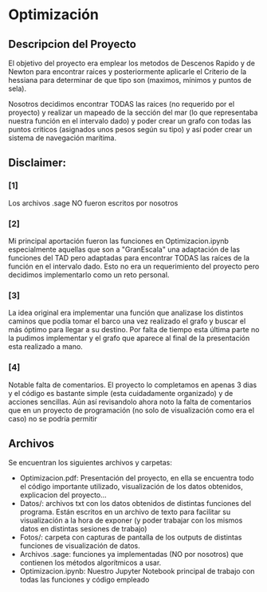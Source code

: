 # Optimización
## Descripcion del Proyecto
El objetivo del proyecto era emplear los metodos de Descenos Rapido y de Newton para encontrar raices y posteriormente aplicarle el Criterio de la hessiana para determinar de que tipo son (maximos, mínimos y puntos de sela). 

Nosotros decidimos encontrar TODAS las raices (no requerido por el proyecto) y realizar un mapeado de la sección del mar (lo que representaba nuestra función en el intervalo dado) y poder crear un grafo con todas las puntos criticos (asignados unos pesos según su tipo) y así poder crear un sistema de navegación marítima.

## Disclaimer:
### [1]
  Los archivos .sage NO fueron escritos por nosotros
  
### [2]
  Mi principal aportación fueron las funciones en Optimizacion.ipynb especialmente aquellas que son a "GranEscala" una adaptación de las funciones del TAD pero adaptadas para encontrar TODAS las raíces de la función en el intervalo dado. Esto no era un requerimiento del proyecto pero decidimos implementarlo como un reto personal.
  
### [3]
  La idea original era implementar una función que analizase los distintos caminos que podía tomar el barco una vez realizado el grafo y buscar el más óptimo para llegar a su destino. Por falta de tiempo esta última parte no la pudimos implementar y el grafo que aparece al final de la presentación esta realizado a mano.

### [4]
  Notable falta de comentarios. El proyecto lo completamos en apenas 3 dias y el código es bastante simple (esta cuidadamente organizado) y de acciones sencillas. Aún así revisandolo ahora noto la falta de comentarios que en un proyecto de programación (no solo de visualización como era el caso) no se podría permitir
  
## Archivos
Se encuentran los siguientes archivos y carpetas:
  * Optimizacion.pdf: Presentación del proyecto, en ella se encuentra todo el código importante utilizado, visualización de los datos obtenidos, explicacion del proyecto...
  * Datos/: archivos txt con los datos obtenidos de distintas funciones del programa. Están escritos en un archivo de texto para facilitar su visualización a la hora de exponer (y poder trabajar con los mismos datos en distintas sesiones de trabajo)
  * Fotos/: carpeta con capturas de pantalla de los outputs de distintas funciones de visualización de datos.
  * Archivos .sage: funciones ya implementadas (NO por nosotros) que contienen los métodos algorítmicos a usar.
  * Optimizacion.ipynb: Nuestro Jupyter Notebook principal de trabajo con todas las funciones y código empleado
